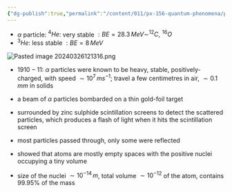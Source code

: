 ```yaml
---
{"dg-publish":true,"permalink":"/content/011/px-156-quantum-phenomena/px-156-a-quantum-phenomena/px-156-d-time-independent-schrodinger-equation/px-156-d6-rutherford-scattering-experiment/","noteIcon":"1","created":"2025-08-27T13:14:00.879+01:00","updated":"2024-11-26T20:02:25.000+00:00"}
---
```


- $\alpha$ particle:  $^{4}He:$ very stable $:BE=28.3\,MeV \sim ^{12}C,\, ^{16}O$
- $^{3}He:$ less stable $:BE=8\,MeV$

![Pasted image 20240326121316.png](/img/user/pics/Pasted%20image%2020240326121316.png)
- $1910-11:$ $\alpha$ particles were known to be heavy, stable, positively-charged, with speed $\sim 10^{7}\,ms^{-1}$; travel a few centimetres in air, $\sim0.1\,mm$ in solids

- a beam of $\alpha$ particles bombarded on a thin gold-foil target
- surrounded by zinc sulphide scintillation screens to detect the scattered particles, which produces a flash of light when it hits the scintillation screen
- most particles passed through, only some were reflected
- showed that atoms are mostly empty spaces with the positive nuclei occupying a tiny volume
- size of the nuclei $\sim10^{-14}\,m$, total volume $\sim 10^{-12}$ of the atom, contains $99.95\%$ of the mass

